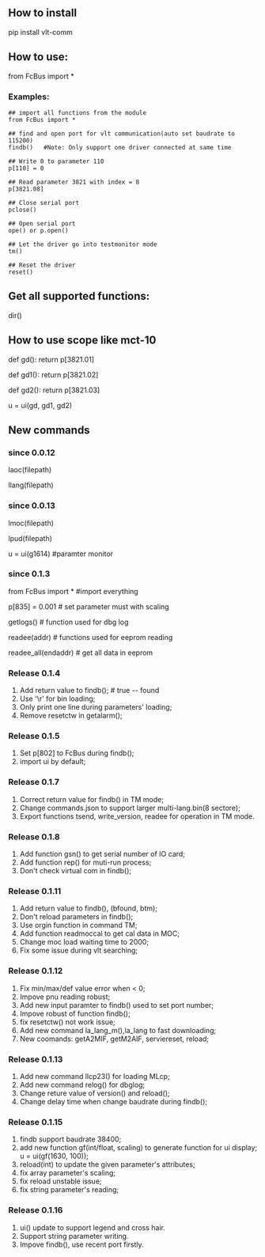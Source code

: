 ## How to install
pip install vlt-comm

## How to use:

from FcBus import *

### Examples:
    ## import all functions from the module
    from FcBus import *

    ## find and open port for vlt communication(auto set baudrate to 115200)
    findb()   #Note: Only support one driver connected at same time

    ## Write 0 to parameter 110
    p[110] = 0

    ## Read parameter 3821 with index = 8
    p[3821.08]

    ## Close serial port
    pclose()

    ## Open serial port
    ope() or p.open()

    ## Let the driver go into testmonitor mode
    tm()

    ## Reset the driver
    reset()


## Get all supported functions:
dir()

## How to use scope like mct-10
def gd():
    return p[3821.01]

def gd1():
    return p[3821.02]

def gd2():
    return p[3821.03]

u = ui(gd, gd1, gd2)

## New commands

### since 0.0.12
laoc(filepath)

llang(filepath)

### since 0.0.13
lmoc(filepath)

lpud(filepath)

u = ui(g1614) #paramter monitor

### since 0.1.3

from FcBus import *  #import everything

p[835] = 0.001 # set parameter must with scaling

getlogs() # function used for dbg log

readee(addr) # functions used for eeprom reading

readee_all(endaddr) # get all data in eeprom

### Release 0.1.4

1. Add return value to findb();  # true -- found
2. Use '\r' for bin loading;
3. Only print one line during parameters' loading;
4. Remove resetctw in getalarm();

### Release 0.1.5
1. Set p[802] to FcBus during findb();
2. import ui by default;

### Release 0.1.7
1. Correct return value for findb() in TM mode;
2. Change commands.json to support larger multi-lang.bin(8 sectore);
3. Export functions tsend, write_version, readee for operation in TM mode.

### Release 0.1.8
1. Add function gsn() to get serial number of IO card;
2. Add function rep() for muti-run process;
3. Don't check virtual com in findb();

### Release 0.1.11
1. Add return value to findb(), (bfound, btm);
2. Don't reload parameters in findb();
3. Use orgin function in command TM;
4. Add function readmoccal to get cal data in MOC;
5. Change moc load waiting time to 2000;
6. Fix some issue during vlt searching;

### Release 0.1.12
1. Fix min/max/def value error when < 0;
2. Impove pnu reading robust;
3. Add new input paramter to findb() used to set port number;
4. Impove robust of function findb();
5. fix resetctw() not work issue;
6. Add new command la_lang_m(),la_lang to fast downloading;
7. New coomands: getA2MIF, getM2AIF, serviereset, reload;

### Release 0.1.13
1. Add new command llcp23() for loading MLcp;
2. Add new command relog() for dbglog;
3. Change reture value of version() and reload();
4. Change delay time when change baudrate during findb();

### Release 0.1.15
1. findb support baudrate 38400;
2. add new function gf(int/float, scaling) to generate function for ui display; u = ui(gf(1630, 100));
3. reload(int) to update the given parameter's attributes;
4. fix array parameter's scaling;
5. fix reload unstable issue;
6. fix string parameter's reading;

### Release 0.1.16
1. ui() update to support legend and cross hair.
2. Support string parameter writing.
3. Impove findb(), use recent port firstly.